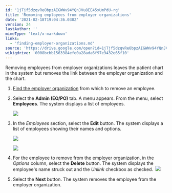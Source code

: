 ```yaml
---
id: '1jTjf5dzqvReObpzAIGWWv94YQnJVu8EE45xUmPdU-rg'
title: 'Removing employees from employer organizations'
date: '2021-02-18T19:04:36.030Z'
version: 24
lastAuthor: ''
mimeType: 'text/x-markdown'
links:
  - 'finding-employer-organizations.md'
source: 'https://drive.google.com/open?id=1jTjf5dzqvReObpzAIGWWv94YQnJVu8EE45xUmPdU-rg'
wikigdrive: '0008bcbb1563384efe0a28ada6f97e9432e65f10'
---
```

Removing employees from employer organizations leaves the patient chart in the system but removes the link between the employer organization and the chart.

1. [Find the employer organization](finding-employer-organizations.md) from which to remove an employee.
2. Select the <strong>Admin (EO/PO)</strong> tab. A menu appears. From the menu, select <strong>Employees</strong>. The system displays a list of employees.

    ![](../removing-employees-from-employer-organizations.assets/d07ec75a04f8d7e5c82f5f8ff9b8dee4.png)
3. In the <em>Employees</em> section, select the <strong>Edit</strong> button. The system displays a list of employees showing their names and options.

    ![](../removing-employees-from-employer-organizations.assets/49e42941acacd24f80fe8f38228e1995.png)

    ![](../removing-employees-from-employer-organizations.assets/2d004c35c0dd650952dc78f42539b996.png)
4. For the employee to remove from the employer organization, in the <em>Options</em> column, select the <strong>Delete</strong> button. The system displays the employee's name struck out and the <em>Unlink</em> checkbox as checked. 
    ![](../removing-employees-from-employer-organizations.assets/cfbadc44d47527a7d0144c4e9dd28af2.png)
5. Select the <strong>Next</strong> button. The system removes the employee from the employer organization.
